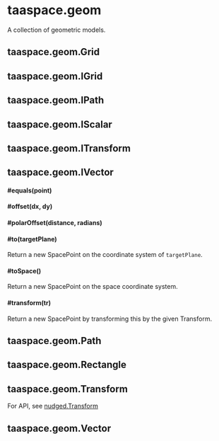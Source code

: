
# taaspace.geom

A collection of geometric models.

## taaspace.geom.Grid

## taaspace.geom.IGrid

## taaspace.geom.IPath

## taaspace.geom.IScalar

## taaspace.geom.ITransform

## taaspace.geom.IVector

#### #equals(point)

#### #offset(dx, dy)

#### #polarOffset(distance, radians)

#### #to(targetPlane)

Return a new SpacePoint on the coordinate system of `targetPlane`.

#### #toSpace()

Return a new SpacePoint on the space coordinate system.

#### #transform(tr)

Return a new SpacePoint by transforming this by the given Transform.

## taaspace.geom.Path

## taaspace.geom.Rectangle

## taaspace.geom.Transform

For API, see [nudged.Transform](https://github.com/axelpale/nudged#nudgedtransforms-r-tx-ty)

## taaspace.geom.Vector
